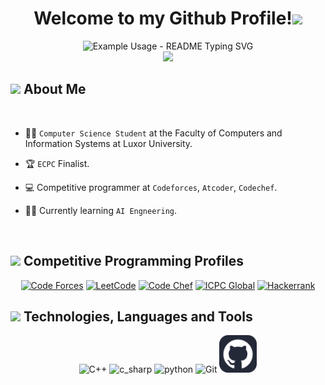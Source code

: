 <h1 align="center">Welcome to my Github Profile!<img src="https://media.giphy.com/media/mGcNjsfWAjY5AEZNw6/giphy.gif" width="50"></h1>


<p align="center">
  <img src="https://readme-typing-svg.demolab.com/?lines=I'm+Camellia+Mohamed!;Computer+Science+Student!;Interested+in+learning+New+things!;&font=Fira%20Code&center=true&width=500&height=50&duration=4000&pause=1000" alt="Example Usage - README Typing SVG"><br><img src="https://media2.giphy.com/media/2IudUHdI075HL02Pkk/giphy.gif?cid=ecf05e47pkn0brst2r18vbmybr5og5pkg6vjyc6suumu97ko&ep=v1_gifs_related&rid=giphy.gif&ct=g" width="400">
</p>


## <img src="https://media.giphy.com/media/VgCDAzcKvsR6OM0uWg/giphy.gif" width="50">  About Me
<p align="center">
  <br>
  
- :student: `Computer Science Student` at the Faculty of Computers and Information Systems at Luxor University.
- :trophy: `ECPC` Finalist.
- :computer: Competitive programmer at `Codeforces`, `Atcoder`, `Codechef`.
- :technologist: Currently learning `AI Engneering`.
  
  <br>
</p>

## <picture> <img src="https://cdn3.emoji.gg/emojis/8457-laptop-peepo-smile.gif" width=70> </picture> Competitive Programming Profiles

<p align="center">
  <a href="https://codeforces.com/profile/Luca_with_LL"><img src="https://img.icons8.com/external-tal-revivo-shadow-tal-revivo/50/000000/external-codeforces-programming-competitions-and-contests-programming-community-logo-shadow-tal-revivo.png" alt="Code Forces"/></a>
	<a href="https://leetcode.com/Camellia_Mohamed/"><img src="https://img.icons8.com/external-tal-revivo-shadow-tal-revivo/50/000000/external-level-up-your-coding-skills-and-quickly-land-a-job-logo-shadow-tal-revivo.png" alt="LeetCode"/></a>
	<a href="https://www.codechef.com/users/camellamohamed"><img src="https://img.icons8.com/color/50/000000/codechef.png" alt="Code Chef"/></a>
	<a href="https://icpc.global/ICPCID/TQYSD8YRG6DC"><img src="https://i.ibb.co/6J0r7rW/Daco-5610880.png" alt="ICPC Global" width = 60px /></a>     
 <a href="https://www.hackerrank.com/profile/camellamohamed31"><img src="https://bit.ly/3NbH5yd" width="50px" title="Hackerrrank" alt="Hackerrank"/></a>

</p>

## <picture> <img src ="https://cdn3.emoji.gg/emojis/7730_programmershit.png" width = 70px>  </picture> Technologies, Languages and Tools
<p align="center">
    <img src="https://bit.ly/37Epy2y" alt="C++" width="70px" title="C++"> 
    <img src="https://cdn3.emoji.gg/emojis/2872-c-sharp.png" width="55px"  alt="c_sharp">
    <img src="https://cdn3.emoji.gg/emojis/9985-python.png" width="64px" height="64px" alt="python">
    <img src="https://bit.ly/3yvoEjR" alt="Git" width="60px" title="Git"> 
    <img src="https://github.com/tandpfun/skill-icons/blob/main/icons/Github-Dark.svg" alt="GitHub" width="60px" title="GitHub"> 
</p>
